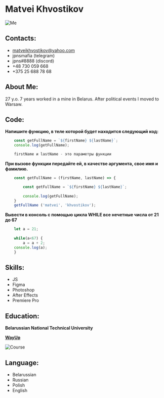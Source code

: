 <h1>Matvei Khvostikov</h1>

![Me](https://media.discordapp.net/attachments/852612021123678309/983425895165472888/IMG_20220405_075530_099.jpg?width=1880&height=1058 "Me")

<h2>Contacts:</h2>

* matveikhvostikov@yahoo.com
* jpnsmafia (telegram)
* jpns#8888 (discord)
* +48 730 059 668
* +375 25 688 78 68

<h2>About Me:</h2>
27 y.o. 
7 years worked in a mine in Belarus. After political events I moved to Warsaw.

<h2>Code:</h2>

**Напишите функцию, в теле которой будет находится следующий код:**

```javascript
    const getFullName = `${firstName} ${lastName}`;
    console.log(getFullName);

    firstName и lastName - это параметры функции
```
**При вызове функции передайте ей, в качестве аргумента, свое имя и фамилию.**

```javascript
    const getFullName = (firstName, lastName) => {

        const getFullName = `${firstName} ${lastName}`;
    
        console.log(getFullName);
    }
    getFullName ('matvei', 'khvostikov');
```
**Вывести в консоль с помощью цикла WHILE все нечетные числа от 21 до 67**

```javascript
    let a = 21;
    
    while(a<67) {
        a = a + 2;
    console.log(a);
    }
```
<h2>Skills:</h2>

* JS
* Figma
* Photoshop
* After Effects
* Premiere Pro

<h2>Education:</h2>

**Belarussian National Technical University**

[**WayUp**](https://wayup.in/cabinet/course18-2-wave)

![Course](https://media.discordapp.net/attachments/852612021123678309/983424861902893086/file.jpg "Course")

<h2>Language:</h2>

- Belarussian
- Russian
- Polish
- English

